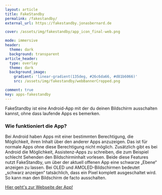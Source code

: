 ```yaml
---
layout: article
title: FakeStandby
permalink: /fakestandby/
external_url: https://fakestandby.jonasbernard.de

cover: /assets/img/fakestandby/app_icon_final-web.png

mode: immersive
header:
  theme: dark
  background: transparent
article_header:
  type: overlay
  theme: dark
  background_image:
    gradient: 'linear-gradient(135deg, #26c6da66, #d81b6066)'
    src: /assets/img/fakestandby/webBannerCropped.png

comment: true
key: apps-fakestandby
---
```


FakeStandby ist eine Android-App mit der du deinen Bildschirm ausschalten kannst, ohne dass laufende Apps es bemerken.

<!--more-->


### Wie funktioniert die App?

Bei Android haben Apps mit einer bestimmten Berechtigung, die Möglichkeit, ihren Inhalt über den
anderer Apps anzuzeigen. Das ist für normale Apps ohne diese Berechtigung nicht möglich.
Zusätzlich gibt es bei Android die Möglichkeit, Assistenz-Apps zu schreiben, die zum Beispiel schlecht
Sehenden den Bildschirminhalt vorlesen. Beide diese Features nutzt FakeStandby, um über der aktuell
offenen App eine schwarze „Ebene“ anzeigen zu lassen. Bei OLED und AMOLED-Bildschirmen bedeutet
„schwarz anzeigen“ tatsächlich, dass ein Pixel komplett ausgeschaltet wird.
So kann man den Bildschirm de facto ausschalten.

<p>
<a class="button button--primary button--rounded" href="{{ page.external_url }}" target="_blank">
  <i class="fas fa-external-link-alt"></i>
  Hier geht's zur Webseite der App!
</a>
</p>
